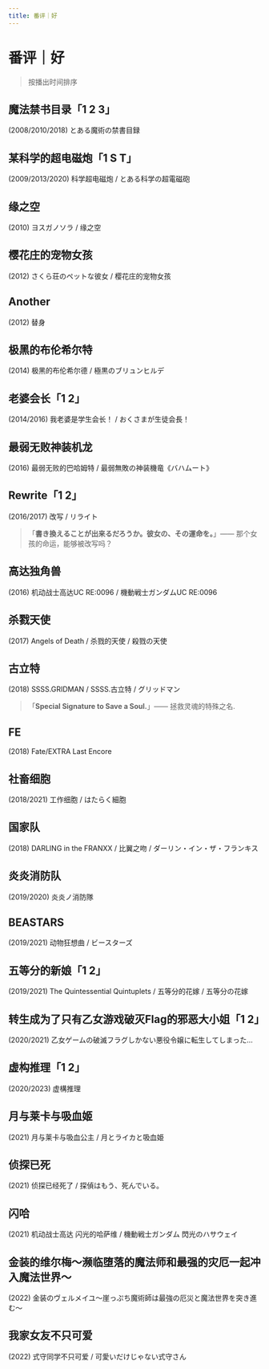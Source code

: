 ```yaml
---
title: 番评｜好
---
```


# 番评｜好

> 按播出时间排序

## 魔法禁书目录「1 2 3」

(2008/2010/2018) とある魔術の禁書目録

## 某科学的超电磁炮「1 S T」

(2009/2013/2020) 科学超电磁炮 / とある科学の超電磁砲

## 缘之空

(2010) ヨスガノソラ / 缘之空

## 樱花庄的宠物女孩

(2012) さくら荘のペットな彼女 / 樱花庄的宠物女孩

## Another

(2012) 替身

## 极黑的布伦希尔特

(2014) 极黑的布伦希尔德 / 極黒のブリュンヒルデ

## 老婆会长「1 2」

(2014/2016) 我老婆是学生会长！ / おくさまが生徒会長！

## 最弱无败神装机龙

(2016) 最弱无败的巴哈姆特 / 最弱無敗の神装機竜《バハムート》

## Rewrite「1 2」

(2016/2017) 改写 / リライト

> 「**書き換えることが出来るだろうか。彼女の、その運命を。**」—— 那个女孩的命运，能够被改写吗？

## 高达独角兽

(2016) 机动战士高达UC RE:0096 / 機動戦士ガンダムUC RE:0096

## 杀戮天使

(2017) Angels of Death / 杀戮的天使 / 殺戮の天使

## 古立特

(2018) SSSS.GRIDMAN / SSSS.古立特 / グリッドマン

> 「**Special Signature to Save a Soul.**」—— 拯救灵魂的特殊之名.

## FE

(2018) Fate/EXTRA Last Encore 

## 社畜细胞

(2018/2021) 工作细胞 / はたらく細胞

## 国家队

(2018) DARLING in the FRANXX / 比翼之吻 / ダーリン・イン・ザ・フランキス

## 炎炎消防队

(2019/2020) 炎炎ノ消防隊

## BEASTARS

(2019/2021) 动物狂想曲 / ビースターズ

## 五等分的新娘「1 2」

(2019/2021) The Quintessential Quintuplets / 五等分的花嫁 / 五等分の花嫁

## 转生成为了只有乙女游戏破灭Flag的邪恶大小姐「1 2」

(2020/2021) 乙女ゲームの破滅フラグしかない悪役令嬢に転生してしまった…

## 虚构推理「1 2」

(2020/2023) 虚構推理

## 月与莱卡与吸血姬

(2021) 月与莱卡与吸血公主 / 月とライカと吸血姫

## 侦探已死

(2021) 侦探已经死了 / 探偵はもう、死んでいる。

## 闪哈

(2021) 机动战士高达 闪光的哈萨维 / 機動戦士ガンダム 閃光のハサウェイ

## 金装的维尔梅～濒临堕落的魔法师和最强的灾厄一起冲入魔法世界～

(2022) 金装のヴェルメイユ～崖っぷち魔術師は最強の厄災と魔法世界を突き進む～

## 我家女友不只可爱

(2022) 式守同学不只可爱 / 可愛いだけじゃない式守さん
